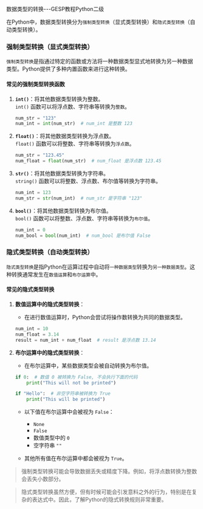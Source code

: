   数据类型的转换---GESP教程Python二级

在Python中，数据类型转换分为``强制类型转换``（显式类型转换）和``隐式类型转换``（自动类型转换）。

### 强制类型转换（显式类型转换）

``强制类型转换``是指通过特定的函数或方法将一种数据类型显式地转换为另一种数据类型。Python提供了多种内置函数来进行这种转换。

#### 常见的强制类型转换函数

1. **`int()`**：将其他数据类型转换为整数。  
    ``int()`` 函数可以将浮点数、字符串等转换为``整数``。

    ```python
    num_str = "123"
    num_int = int(num_str)  # num_int 是整数 123
    ```

2. **`float()`**：将其他数据类型转换为浮点数。  
    ``float()`` 函数可以将整数、字符串等转换为``浮点数``。

    ```python
    num_str = "123.45"
    num_float = float(num_str)  # num_float 是浮点数 123.45
    ```

3. **`str()`**：将其他数据类型转换为字符串。  
    ``string()`` 函数可以将整数、浮点数、布尔值等转换为字符串。

    ```python
    num_int = 123
    num_str = str(num_int)  # num_str 是字符串 "123"
    ```

4. **`bool()`**：将其他数据类型转换为布尔值。  
    ``bool()`` 函数可以将整数、浮点数、字符串等转换为``布尔值``。

    ```python
    num_int = 0
    num_bool = bool(num_int)  # num_bool 是布尔值 False
    ```

### 隐式类型转换（自动类型转换）

``隐式类型转换``是指Python在运算过程中自动将``一种数据类型``转换为``另一种数据类型``。这种转换通常发生在``数值运算``和``布尔运算``中。

#### 常见的隐式类型转换

1. **数值运算中的隐式类型转换**：  
    - 在进行数值运算时，Python会尝试将操作数转换为共同的数据类型。

    ```python
    num_int = 10
    num_float = 3.14
    result = num_int + num_float  # result 是浮点数 13.14
    ```

2. **布尔运算中的隐式类型转换**：  
    - 在布尔运算中，某些数据类型会被自动转换为布尔值。

    ```python
    if 0:  # 数值 0 被转换为 False, 不会执行下面的代码
        print("This will not be printed")
    
    if "Hello":  # 非空字符串被转换为 True
        print("This will be printed")
    ```

    - 以下值在布尔运算中会被视为 `False`：
        - `None`
        - `False`
        - 数值类型中的 `0`
        - 空字符串 `""`

    - 其他所有值在布尔运算中都会被视为 `True`。

> 强制类型转换可能会导致数据丢失或精度下降。例如，将浮点数转换为整数会丢失小数部分。  

> 隐式类型转换虽然方便，但有时候可能会引发意料之外的行为，特别是在复杂的表达式中。因此，了解Python的隐式转换规则非常重要。
